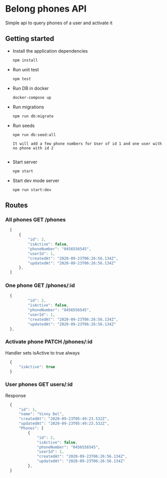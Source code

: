 # Belong phones API

 Simple api to query phones of a user and activate it

## Getting started

- Install the application dependencies

  ```shell
  npm install
  ```

* Run unit test

  ```shell
  npm test
  ```

* Run DB in docker

  ```shell
  docker-compose up
  ```

* Run migrations

  ```shell
  npm run db:migrate
  ```

* Run seeds

  ```shell
  npm run db:seed:all
  
  It will add a few phone numbers for User of id 1 and one user with no phone with id 2
    
  ```

* Start server

  ```shell
  npm start
  ```

* Start dev mode server

  ```shell
  npm run start:dev
  ```

 ## Routes
  ### All phones GET  /phones
  ```javascript
    [
        {
            "id": 2,
            "isActive": false,
            "phoneNumber": "0456556545",
            "userId": 1,
            "createdAt": "2020-09-23T06:26:56.134Z",
            "updatedAt": "2020-09-23T06:26:56.134Z"
        },
    ]
 ```
  
  ### One phone GET  /phones/:id
  ```javascript
    {
            "id": 2,
            "isActive": false,
            "phoneNumber": "0456556545",
            "userId": 1,
            "createdAt": "2020-09-23T06:26:56.134Z",
            "updatedAt": "2020-09-23T06:26:56.134Z"
    },  
  ```
  
  ### Activate phone PATCH  /phones/:id
  Handler sets isActive to true always
  ``` Javascript
    {
        "isActive": true
    }
  ```
  
  ### User phones GET users/:id
  Response
  ``` Javascript
    {
        "id": 1,
        "name": "Vinny Del",
        "createdAt": "2020-09-23T05:49:23.532Z",
        "updatedAt": "2020-09-23T05:49:23.532Z",
        "Phones": [
            {
                "id": 2,
                "isActive": false,
                "phoneNumber": "0456556545",
                "userId": 1,
                "createdAt": "2020-09-23T06:26:56.134Z",
                "updatedAt": "2020-09-23T06:26:56.134Z"
            },
    }
  ```
  
  

